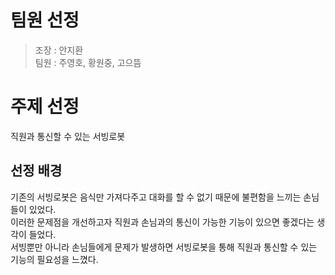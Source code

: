 # 팀원 선정
> 조장 : 안지환 <br/>
> 팀원 : 주영호, 황원중, 고으뜸
# 주제 선정
직원과 통신할 수 있는 서빙로봇
## 선정 배경
기존의 서빙로봇은 음식만 가져다주고 대화를 할 수 없기 때문에 불편함을 느끼는 손님들이 있었다. <br/>
이러한 문제점을 개선하고자 직원과 손님과의 통신이 가능한 기능이 있으면 좋겠다는 생각이 들었다.<br/>
서빙뿐만 아니라 손님들에게 문제가 발생하면 서빙로봇을 통해 직원과 통신할 수 있는 기능의 필요성을 느꼈다.
